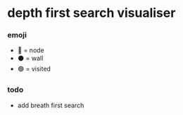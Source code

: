 # depth first search visualiser

### emoji
- 🔴 = node
- ⚫️ = wall
- 🟢 = visited



### todo

- add breath first search
